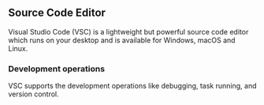 ## Source Code Editor ##

Visual Studio Code (VSC) is a lightweight but powerful source code editor which runs on your desktop and is available for Windows, macOS and Linux.

### Development operations ###

VSC supports the development operations like debugging, task running, and version control.



